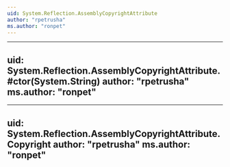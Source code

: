 ```yaml
---
uid: System.Reflection.AssemblyCopyrightAttribute
author: "rpetrusha"
ms.author: "ronpet"
---
```


---
uid: System.Reflection.AssemblyCopyrightAttribute.#ctor(System.String)
author: "rpetrusha"
ms.author: "ronpet"
---

---
uid: System.Reflection.AssemblyCopyrightAttribute.Copyright
author: "rpetrusha"
ms.author: "ronpet"
---
